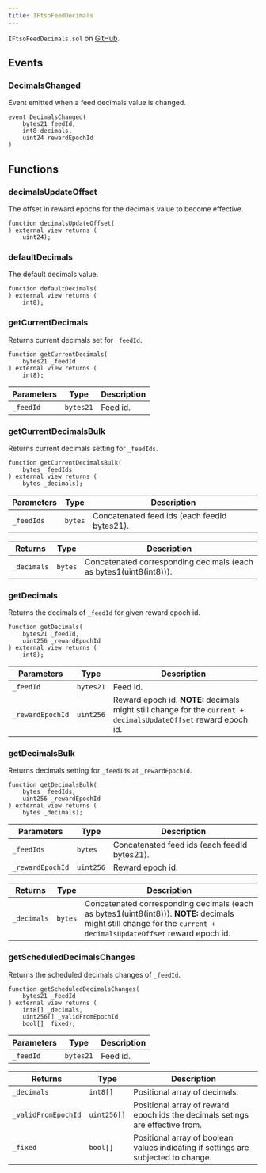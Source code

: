 ```yaml
---
title: IFtsoFeedDecimals
---
```


<!-- This is an autogenerated file. Do not edit! -->
`IFtsoFeedDecimals.sol` on [GitHub](https://github.com/flare-foundation/flare-smart-contracts-v2/blob/main/contracts/userInterfaces/IFtsoFeedDecimals.sol).

## Events

### DecimalsChanged

Event emitted when a feed decimals value is changed.

```solidity
event DecimalsChanged(
    bytes21 feedId,
    int8 decimals,
    uint24 rewardEpochId
)
```

## Functions

### decimalsUpdateOffset

The offset in reward epochs for the decimals value to become effective.

```solidity
function decimalsUpdateOffset(
) external view returns (
    uint24);
```

### defaultDecimals

The default decimals value.

```solidity
function defaultDecimals(
) external view returns (
    int8);
```

### getCurrentDecimals

Returns current decimals set for `_feedId`.

```solidity
function getCurrentDecimals(
    bytes21 _feedId
) external view returns (
    int8);
```

| Parameters | Type | Description |
| ---------- | ---- | ----------- |
| `_feedId` | `bytes21` | Feed id. |

### getCurrentDecimalsBulk

Returns current decimals setting for `_feedIds`.

```solidity
function getCurrentDecimalsBulk(
    bytes _feedIds
) external view returns (
    bytes _decimals);
```

| Parameters | Type | Description |
| ---------- | ---- | ----------- |
| `_feedIds` | `bytes` | Concatenated feed ids (each feedId bytes21). |

| Returns | Type | Description |
| ------- | ---- | ----------- |
| `_decimals` | `bytes` | Concatenated corresponding decimals (each as bytes1(uint8(int8))). |

### getDecimals

Returns the decimals of `_feedId` for given reward epoch id.

```solidity
function getDecimals(
    bytes21 _feedId,
    uint256 _rewardEpochId
) external view returns (
    int8);
```

| Parameters | Type | Description |
| ---------- | ---- | ----------- |
| `_feedId` | `bytes21` | Feed id. |
| `_rewardEpochId` | `uint256` | Reward epoch id. **NOTE:** decimals might still change for the `current + decimalsUpdateOffset` reward epoch id. |

### getDecimalsBulk

Returns decimals setting for `_feedIds` at `_rewardEpochId`.

```solidity
function getDecimalsBulk(
    bytes _feedIds,
    uint256 _rewardEpochId
) external view returns (
    bytes _decimals);
```

| Parameters | Type | Description |
| ---------- | ---- | ----------- |
| `_feedIds` | `bytes` | Concatenated feed ids (each feedId bytes21). |
| `_rewardEpochId` | `uint256` | Reward epoch id. |

| Returns | Type | Description |
| ------- | ---- | ----------- |
| `_decimals` | `bytes` | Concatenated corresponding decimals (each as bytes1(uint8(int8))). **NOTE:** decimals might still change for the `current + decimalsUpdateOffset` reward epoch id. |

### getScheduledDecimalsChanges

Returns the scheduled decimals changes of `_feedId`.

```solidity
function getScheduledDecimalsChanges(
    bytes21 _feedId
) external view returns (
    int8[] _decimals,
    uint256[] _validFromEpochId,
    bool[] _fixed);
```

| Parameters | Type | Description |
| ---------- | ---- | ----------- |
| `_feedId` | `bytes21` | Feed id. |

| Returns | Type | Description |
| ------- | ---- | ----------- |
| `_decimals` | `int8[]` | Positional array of decimals. |
| `_validFromEpochId` | `uint256[]` | Positional array of reward epoch ids the decimals setings are effective from. |
| `_fixed` | `bool[]` | Positional array of boolean values indicating if settings are subjected to change. |


